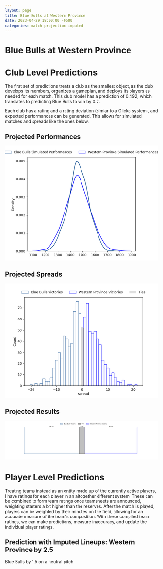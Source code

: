 ```yaml
---  
layout: page  
title: Blue Bulls at Western Province  
date: 2023-04-29 18:00:00 -0500  
categories: match projection imputed  
---
```

# Blue Bulls at Western Province

# Club Level Predictions


The first set of predictions treats a club as the smallest object, as the club develops its members, organizes a gameplan, and deploys its players as needed for each match. This club model has a prediction of 0.492, which translates to predicting Blue Bulls to win by 0.2.

Each club has a rating and a rating deviation (simiar to a Glicko system), and expected performances can be generated. This allows for simulated matches and spreads like the ones below.
## Projected Performances


![Projected Performances](plots/performances_2023-04-29-WesternProvince-BlueBulls.png)
## Projected Spreads


![Projected Spreads](plots/spreads_2023-04-29-WesternProvince-BlueBulls.png)
## Projected Results


![Projected Results](plots/resultbar_2023-04-29-WesternProvince-BlueBulls.png)
# Player Level Predictions


Treating teams instead as an entity made up of the currently active players, I have ratings for each player in an altogether different system. These can be combined to form team ratings once teamsheets are announced, weighting starters a bit higher than the reserves. After the match is played, players can be weighted by their minutes on the field, allowing for an accurate measure of the team's composition. With these compiled team ratings, we can make predictions, measure inaccuracy, and update the individual player ratings.
## Prediction with Imputed Lineups: Western Province by 2.5


Blue Bulls by 1.5 on a neutral pitch

